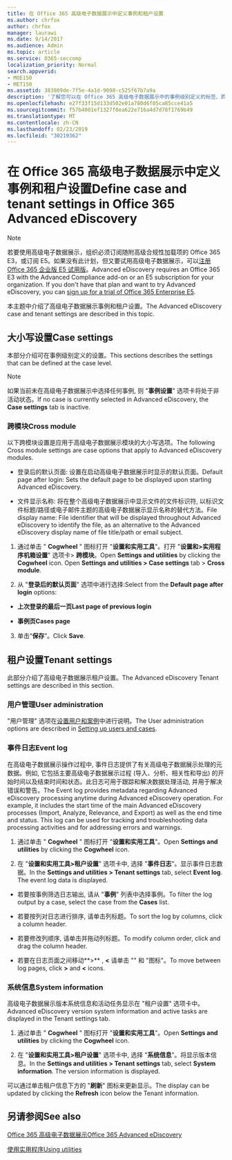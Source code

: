 ```yaml
---
title: 在 Office 365 高级电子数据展示中定义事例和租户设置
ms.author: chrfox
author: chrfox
manager: laurawi
ms.date: 9/14/2017
ms.audience: Admin
ms.topic: article
ms.service: O365-seccomp
localization_priority: Normal
search.appverid:
- MOE150
- MET150
ms.assetid: 383809de-7f5e-4a1d-9098-c525f67b7a9a
description: '了解您可以在 Office 365 高级电子数据展示中的事例级别定义的标签、跨模块和租户设置。  '
ms.openlocfilehash: e27f33f15d133d502e01a780d6f05ca85cce41a5
ms.sourcegitcommit: f57b4001ef1327f0ea622e716a4d7d78f1769b49
ms.translationtype: MT
ms.contentlocale: zh-CN
ms.lasthandoff: 02/23/2019
ms.locfileid: "30219362"
---
```

# <a name="define-case-and-tenant-settings-in-office-365-advanced-ediscovery"></a><span data-ttu-id="76217-103">在 Office 365 高级电子数据展示中定义事例和租户设置</span><span class="sxs-lookup"><span data-stu-id="76217-103">Define case and tenant settings in Office 365 Advanced eDiscovery</span></span>

> [!NOTE]
> <span data-ttu-id="76217-p101">若要使用高级电子数据展示，组织必须订阅随附高级合规性加载项的 Office 365 E3，或订阅 E5。如果没有此计划，但又要试用高级电子数据展示，可以[注册 Office 365 企业版 E5 试用版](https://go.microsoft.com/fwlink/p/?LinkID=698279)。</span><span class="sxs-lookup"><span data-stu-id="76217-p101">Advanced eDiscovery requires an Office 365 E3 with the Advanced Compliance add-on or an E5 subscription for your organization. If you don't have that plan and want to try Advanced eDiscovery, you can [sign up for a trial of Office 365 Enterprise E5](https://go.microsoft.com/fwlink/p/?LinkID=698279).</span></span> 
  
<span data-ttu-id="76217-106">本主题中介绍了高级电子数据展示事例和租户设置。</span><span class="sxs-lookup"><span data-stu-id="76217-106">The Advanced eDiscovery case and tenant settings are described in this topic.</span></span>
  
## <a name="case-settings"></a><span data-ttu-id="76217-107">大小写设置</span><span class="sxs-lookup"><span data-stu-id="76217-107">Case settings</span></span>

<span data-ttu-id="76217-108">本部分介绍可在事例级别定义的设置。</span><span class="sxs-lookup"><span data-stu-id="76217-108">This sections describes the settings that can be defined at the case level.</span></span>
  
> [!NOTE]
> <span data-ttu-id="76217-109">如果当前未在高级电子数据展示中选择任何事例, 则 "**事例设置**" 选项卡将处于非活动状态。</span><span class="sxs-lookup"><span data-stu-id="76217-109">If no case is currently selected in Advanced eDiscovery, the **Case settings** tab is inactive.</span></span> 
  
### <a name="cross-module"></a><span data-ttu-id="76217-110">跨模块</span><span class="sxs-lookup"><span data-stu-id="76217-110">Cross module</span></span>

<span data-ttu-id="76217-111">以下跨模块设置是应用于高级电子数据展示模块的大小写选项。</span><span class="sxs-lookup"><span data-stu-id="76217-111">The following Cross module settings are case options that apply to Advanced eDiscovery modules.</span></span>
  
- <span data-ttu-id="76217-112">登录后的默认页面: 设置在启动高级电子数据展示时显示的默认页面。</span><span class="sxs-lookup"><span data-stu-id="76217-112">Default page after login: Sets the default page to be displayed upon starting Advanced eDiscovery.</span></span>
    
- <span data-ttu-id="76217-113">文件显示名称: 将在整个高级电子数据展示中显示文件的文件标识符, 以标识文件标题/路径或电子邮件主题的高级电子数据展示显示名称的替代方法。</span><span class="sxs-lookup"><span data-stu-id="76217-113">File display name: File identifier that will be displayed throughout Advanced eDiscovery to identify the file, as an alternative to the Advanced eDiscovery display name of file title/path or email subject.</span></span>
    
1. <span data-ttu-id="76217-p102">通过单击 " **Cogwheel** " 图标打开 "**设置和实用工具**"。打开 "**设置和\>实用程序机箱设置**" 选项卡\> **跨模块**。</span><span class="sxs-lookup"><span data-stu-id="76217-p102">Open **Settings and utilities** by clicking the **Cogwheel** icon. Open **Settings and utilities \> Case settings** tab \> **Cross module**.</span></span> 
    
2. <span data-ttu-id="76217-116">从 "**登录后的默认页面**" 选项中进行选择:</span><span class="sxs-lookup"><span data-stu-id="76217-116">Select from the **Default page after login** options:</span></span> 
    
  - <span data-ttu-id="76217-117">**上次登录的最后一页**</span><span class="sxs-lookup"><span data-stu-id="76217-117">**Last page of previous login**</span></span>
    
  - <span data-ttu-id="76217-118">**事例页**</span><span class="sxs-lookup"><span data-stu-id="76217-118">**Cases page**</span></span>
    
3. <span data-ttu-id="76217-119">单击“**保存**”。</span><span class="sxs-lookup"><span data-stu-id="76217-119">Click **Save**.</span></span>
    
## <a name="tenant-settings"></a><span data-ttu-id="76217-120">租户设置</span><span class="sxs-lookup"><span data-stu-id="76217-120">Tenant settings</span></span>

<span data-ttu-id="76217-121">此部分介绍了高级电子数据展示租户设置。</span><span class="sxs-lookup"><span data-stu-id="76217-121">The Advanced eDiscovery Tenant settings are described in this section.</span></span>
  
### <a name="user-administration"></a><span data-ttu-id="76217-122">用户管理</span><span class="sxs-lookup"><span data-stu-id="76217-122">User administration</span></span>

<span data-ttu-id="76217-123">"用户管理" 选项在[设置用户和案例](set-up-users-and-cases-in-advanced-ediscovery.md)中进行说明。</span><span class="sxs-lookup"><span data-stu-id="76217-123">The User administration options are described in [Setting up users and cases](set-up-users-and-cases-in-advanced-ediscovery.md).</span></span>
  
### <a name="event-log"></a><span data-ttu-id="76217-124">事件日志</span><span class="sxs-lookup"><span data-stu-id="76217-124">Event log</span></span>

<span data-ttu-id="76217-p103">在高级电子数据展示操作过程中, 事件日志提供了有关高级电子数据展示处理的元数据。例如, 它包括主要高级电子数据展示过程 (导入、分析、相关性和导出) 的开始时间以及结束时间和状态。此日志可用于跟踪和解决数据处理活动, 并用于解决错误和警告。</span><span class="sxs-lookup"><span data-stu-id="76217-p103">The Event log provides metadata regarding Advanced eDiscovery processing anytime during Advanced eDiscovery operation. For example, it includes the start time of the main Advanced eDiscovery processes (Import, Analyze, Relevance, and Export) as well as the end time and status. This log can be used for tracking and troubleshooting data processing activities and for addressing errors and warnings.</span></span>
  
1. <span data-ttu-id="76217-128">通过单击 " **Cogwheel** " 图标打开 "**设置和实用工具**"。</span><span class="sxs-lookup"><span data-stu-id="76217-128">Open **Settings and utilities** by clicking the **Cogwheel** icon.</span></span> 
    
2. <span data-ttu-id="76217-p104">在 "**设置和实用工具\>租户设置**" 选项卡中, 选择 "**事件日志**"。显示事件日志数据。</span><span class="sxs-lookup"><span data-stu-id="76217-p104">In the **Settings and utilities \> Tenant settings** tab, select **Event log**. The event log data is displayed.</span></span>
    
  - <span data-ttu-id="76217-131">若要按事例筛选日志输出, 请从 "**事例**" 列表中选择事例。</span><span class="sxs-lookup"><span data-stu-id="76217-131">To filter the log output by a case, select the case from the **Cases** list.</span></span> 
    
  - <span data-ttu-id="76217-132">若要按列对日志进行排序, 请单击列标题。</span><span class="sxs-lookup"><span data-stu-id="76217-132">To sort the log by columns, click a column header.</span></span> 
    
  - <span data-ttu-id="76217-133">若要修改列顺序, 请单击并拖动列标题。</span><span class="sxs-lookup"><span data-stu-id="76217-133">To modify column order, click and drag the column header.</span></span>
    
  - <span data-ttu-id="76217-134">若要在日志页面之间移动**\>** , **\<** 请单击 "" 和 "图标"。</span><span class="sxs-lookup"><span data-stu-id="76217-134">To move between log pages, click **\>** and **\<** icons.</span></span> 
    
### <a name="system-information"></a><span data-ttu-id="76217-135">系统信息</span><span class="sxs-lookup"><span data-stu-id="76217-135">System information</span></span>

<span data-ttu-id="76217-136">高级电子数据展示版本系统信息和活动任务显示在 "租户设置" 选项卡中。</span><span class="sxs-lookup"><span data-stu-id="76217-136">Advanced eDiscovery version system information and active tasks are displayed in the Tenant settings tab.</span></span>
  
1. <span data-ttu-id="76217-137">通过单击 " **Cogwheel** " 图标打开 "**设置和实用工具**"。</span><span class="sxs-lookup"><span data-stu-id="76217-137">Open **Settings and utilities** by clicking the **Cogwheel** icon.</span></span> 
    
2. <span data-ttu-id="76217-p105">在 "**设置和实用工具\>租户设置**" 选项卡中, 选择 "**系统信息**"。将显示版本信息。</span><span class="sxs-lookup"><span data-stu-id="76217-p105">In the **Settings and utilities \> Tenant settings** tab, select **System information**. The version information is displayed.</span></span>
    
<span data-ttu-id="76217-140">可以通过单击租户信息下方的 "**刷新**" 图标来更新显示。</span><span class="sxs-lookup"><span data-stu-id="76217-140">The display can be updated by clicking the **Refresh** icon below the Tenant information.</span></span> 
  
## <a name="see-also"></a><span data-ttu-id="76217-141">另请参阅</span><span class="sxs-lookup"><span data-stu-id="76217-141">See also</span></span>

[<span data-ttu-id="76217-142">Office 365 高级电子数据展示</span><span class="sxs-lookup"><span data-stu-id="76217-142">Office 365 Advanced eDiscovery</span></span>](office-365-advanced-ediscovery.md)
  
[<span data-ttu-id="76217-143">使用实用程序</span><span class="sxs-lookup"><span data-stu-id="76217-143">Using utilities</span></span>](use-advanced-ediscovery-utilities.md)

